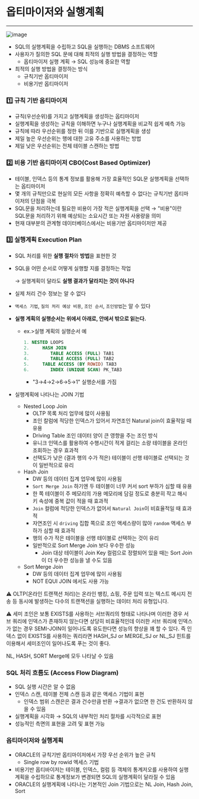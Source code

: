 # 옵티마이저와 실행계획

---

![image](https://user-images.githubusercontent.com/80308473/199528099-f77c3acc-70f0-4ffe-8fe7-c455e6109c07.png)

- SQL의 실행계획을 수립하고 SQL을 실행하는 DBMS 소프트웨어
- 사용자가 질의한 SQL 문에 대해 최적의 실행 방법을 결정하는 역할
    - 옵티마이저 실행 계획 → SQL 성능에 중요한 역할
- 최적의 실행 방법을 결정하는 방식
    - 규칙기반 옵티마이저
    - 비용기반 옵티마이저

### 1️⃣ 규칙 기반 옵티마이저

- 규칙(우선순위)를 가지고 실행계획을 생성하는 옵티마이저
- 실행계획을 생성하는 규칙을 이해하면 누구나 실행계획을 비교적 쉽게 예측 가능
- 규칙에 따라 우선순위를 정한 뒤 이를 기반으로 실행계획을 생성
- 제일 높은 우선순위는 행에 대한 고유 주소를 사용하는 방법
- 제일 낮은 우선순위는 전체 테이블 스캔하는 방법

### 2️⃣ 비용 기반 옵티마이저 CBO(Cost Based Optimizer)

- 테이블, 인덱스 등의 통계 정보를 활용해 가장 효율적인 SQL문 실행계획을 선택하는 옵티마이저
- 몇 개의 규칙만으로 현실의 모든 사항을 정확히 예측할 수 없다는 규칙기반 옵티마이저의 단점을 극복
- SQL문을 처리하는데 필요한 비용이 가장 적은 실행계획을 선택 → "비용"이란 SQL문을 처리하기 위해 예상되는 소요시간 또는 자원 사용량을 의미
- 현재 대부분의 관계형 데이터베이스에서는 비용기반 옵티마이저만 제공

### 3️⃣ 실행계획 Execution Plan

- SQL 처리를 위한 **실행 절차**와 **방법**을 표현한 것
- SQL을 어떤 순서로 어떻게 실행할 지를 결정하는 작업
    
    → 실행계획이 달라도 **실행 결과가 달라지는 것이 아니다**
    
- 실제 처리 건수 정보는 알 수 없다
- `액세스 기법`, `질의 처리 예상 비용`, `조인 순서`, `조인방법`는 알 수 있다
- **실행 계획의 실행순서는 위에서 아래로, 안에서 밖으로 읽는다.**
    - ex.>실행 계획의 실행순서 예
        
        ```sql
        1. NESTED LOOPS
        2.     HASH JOIN
        3.        TABLE ACCESS (FULL) TAB1
        4.        TABLE ACCESS (FULL) TAB2
        5.     TABLE ACCESS (BY ROWID) TAB3
        6.        INDEX (UNIQUE SCAN) PK_TAB3
        ```
        
        - "3→4→2→6→5→1" 실행순서를 가짐

- 실행계획에 나타나는 JOIN 기법
    - Nested Loop Join
        - OLTP 목록 처리 업무에 많이 사용됨
        - 조인 칼럼에 적당한 인덱스가 있어서 자연조인 Natural join이 효율적일 때 유용
        - Driving Table 조인 데이터 양이 큰 영향을 주는 조인 방식
        - 유니크 인덱스를 활용하여 수행시간이 적게 걸리는 소량 테이블을 온라인 조회하는 경우 효과적
        - 선택도가 낮은 (결과 행의 수가 적은) 테이블이 선행 테이블로 선택되는 것이 일반적으로 유리
    - Hash Join
        - DW 등의 데이터 집계 업무에 많이 사용됨
        - `Sort Merge Join` 하기엔 두 테이블이 너무 커서 sort 부하가 심할 때 유용
        - 한 쪽 테이블이 주 메모리의 가용 메모리에 담길 정도로 충분히 작고 해시 키 속성에 중복 값이 적을 때 효과적
        - `Join` 컬럼에 적당한 인덱스가 없어서 `Natural Join`이 비효율적일 때 효과적
        - 자연조인 시 `driving` 집합 쪽으로 조인 액세스량이 많아 `random` 액세스 부하가 심할 때 효과적
        - 행의 수가 작은 테이블을 선행 테이블로 선택하는 것이 유리
        - 일반적으로 Sort Merge Join 보다 우수한 성능
            - Join 대상 테이블이 Join Key 컬럼으로 정렬되어 있을 때는 Sort Join이 더 우수한 성능을 낼 수도 있음
    - Sort Merge Join
        - DW 등의 데이터 집계 업무에 많이 사용됨
        - NOT EQUI JOIN 에서도 사용 가능

⚠️ OLTP(온라인 트랜잭션 처리)는 온라인 뱅킹, 쇼핑, 주문 입력 또는 텍스트 메시지 전송 등 동시에 발생하는 다수의 트랜잭션을 실행하는 데이터 처리 유형입니다.

⚠️ 세미 조인은 보통 EXISTS를 사용하는 서브쿼리의 형태로 나타나며 이러한 경우 서브 쿼리에 인덱스가 존재하지 않는다면 상당히 비효율적인데 이러한 서브 쿼리에 인덱스가 없는 경우 SEMI-JOIN이 일어나도록 유도한다면 성능의 향상을 꽤 할 수 있다. 즉 인덱스 없이 EXISTS를 사용하는 쿼리라면 HASH_SJ or MERGE_SJ or NL_SJ 힌트를 이용해서 세미조인이 일어나도록 푸는 것이 좋다.

NL, HASH, SORT Merge에 모두 나타날 수 있음

### SQL 처리 흐름도 (Access Flow Diagram)

- SQL 실행 시간은 알 수 없음
- 인덱스 스캔, 테이블 전체 스캔 등과 같은 액세스 기법이 표현
    - 인덱스 범위 스캔은은 결과 건수만큼 반환 →결과가 없으면 한 건도 반환하지 않을 수 있음
- 실행계획을 시각화 → SQL의 내부적인 처리 절차를 시각적으로 표현
- 성능적인 측면의 표현을 고려 및 표현 가능

### 옵티마이저와 실행계획

- ORACLE의 규칙기반 옵티마이저에서 가장 우선 순위가 높은 규칙
    - Single row by rowid 엑세스 기법
- 비용기반 옵티바이저는 테이블, 인덱스, 컬럼 등 객체의 통계저오를 사용하여 실행계획을 수립하므로 통계정보가 변경되면 SQL의 실행계획이 달라질 수 있음
- ORACLE의 실행계획에 나타나는 기본적인 Join 기법으로는 NL Join, Hash Join, Sort
